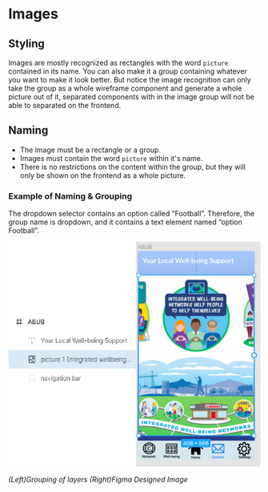 # Images

## Styling
Images are mostly recognized as rectangles with the word `picture` contained in its name. You can also make it a group containing whatever you want to make it look better. But notice the image recognition can only take the group as a whole wireframe component and generate a whole picture out of it, separated components with in the image group will not be able to separated on the frontend. 

## Naming
* The image must be a rectangle or a group.
* Images must contain the word `picture` within it's name.
* There is no restrictions on the content within the group, but they will only be shown on the frontend as a whole picture. 

### Example of Naming & Grouping
The dropdown selector contains an option called “Football”. Therefore, the group name is dropdown, and it contains a text element named “option Football”.

![image showing image_example and grouping in figma](https://github.com/ImagineThisNHS/ImagineThisNHS.github.io/blob/master/guidelines/assets/image/image.png?raw=true)

_(Left)Grouping of layers (Right)Figma Designed Image_
